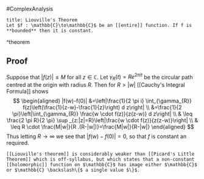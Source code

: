 #ComplexAnalysis 

```ad-theorem
title: Liouville's Theorem
Let $f : \mathbb{C}\to\mathbb{C}$ be an [[entire]] function. If f is **bounded** then it is constant.
```
^theorem

## Proof
Suppose that $|f(z)| \leq M$ for all $z \in \mathbb{C}$. Let $\gamma_{R}(t)=R e^{2 \pi i t}$ be the circular path centred at the origin with radius $R$. Then for $R>|w|$ [[Cauchy's Integral Formula]] shows
$$
\begin{aligned}
|f(w)-f(0)| &=\left|\frac{1}{2 \pi i} \int_{\gamma_{R}} f(z)\left(\frac{1}{z-w}-\frac{1}{z}\right) d z\right| \\
&=\frac{1}{2 \pi}\left|\int_{\gamma_{R}} \frac{w \cdot f(z)}{z(z-w)} d z\right| \\
& \leq \frac{2 \pi R}{2 \pi} \sup _{z:|z|=R}\left|\frac{w \cdot f(z)}{z(z-w)}\right| \\
& \leq R \cdot \frac{M|w|}{R .(R-|w|)}=\frac{M|w|}{R-|w|}
\end{aligned}
$$
Thus letting $R \rightarrow \infty$ we see that $|f(w)-f(0)|=0$, so that $f$ is constant an required.

```ad-remark
[[Liouville's theorem]] is considerably weaker than [[Picard's Little Theorem]] which is off-syllabus, but which states that a non-constant [[holomorphic]] function on $\mathbb{C}$ has image either $\mathbb{C}$ or $\mathbb{C} \backslash\{$ a single value $\}$.
```